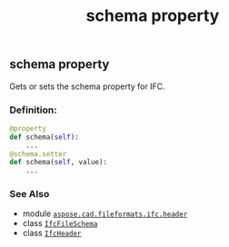 ﻿---
title: schema property
second_title: Aspose.CAD for Python via .NET API References
description: 
type: docs
weight: 50
url: /python-net/aspose.cad.fileformats.ifc.header/ifcheader/schema/
is_root: false
---

## schema property


Gets or sets the schema property for IFC.
### Definition:
```python
@property
def schema(self):
    ...
@schema.setter
def schema(self, value):
    ...
```

### See Also
* module [`aspose.cad.fileformats.ifc.header`](../../)
* class [`IfcFileSchema`](/cad/python-net/aspose.cad.fileformats.ifc.header/ifcfileschema)
* class [`IfcHeader`](/cad/python-net/aspose.cad.fileformats.ifc.header/ifcheader)

